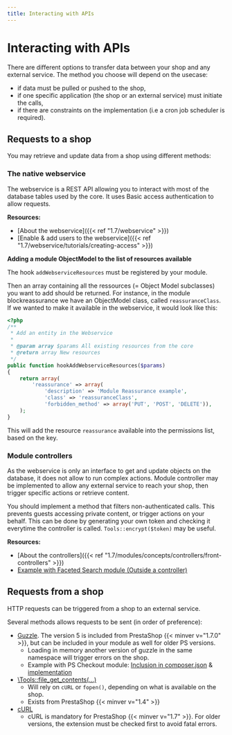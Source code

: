 ```yaml
---
title: Interacting with APIs
---
```


# Interacting with APIs

There are different options to transfer data between your shop and any external service.
The method you choose will depend on the usecase:

* if data must be pulled or pushed to the shop,
* if one specific application (the shop or an external service) must initiate the calls,
* if there are constraints on the implementation (i.e a cron job scheduler is required).

## Requests to a shop

You may retrieve and update data from a shop using different methods:

### The native webservice

The webservice is a REST API allowing you to interact with most of the database tables used by the core.
It uses Basic access authentication to allow requests.

**Resources:**

* [About the webservice]({{< ref "1.7/webservice" >}})
* [Enable & add users to the webservice]({{< ref "1.7/webservice/tutorials/creating-access" >}})

**Adding a module ObjectModel to the list of resources available**

The hook `addWebserviceResources` must be registered by your module.

Then an array containing all the ressources (= Object Model subclasses) you want to add should be returned.
For instance, in the module blockreassurance we have an ObjectModel class, called `reassuranceClass`. If we wanted to make it available in the webservice, it would look like this:

```php
<?php
/**
 * Add an entity in the Webservice
 *
 * @param array $params All existing resources from the core
 * @return array New resources
 */
public function hookAddWebserviceResources($params)
{
    return array(
        'reassurance' => array(
            'description' => 'Module Reassurance example',
            'class' => 'reassuranceClass',
            'forbidden_method' => array('PUT', 'POST', 'DELETE')),
    );
}
```

This will add the resource `reassurance` available into the permissions list, based on the key.

### Module controllers 

As the webservice is only an interface to get and update objects on the database, it does not allow to run complex actions.
Module controller may be implemented to allow any external service to reach your shop, then trigger specific actions or retrieve content.

You should implement a method that filters non-authenticated calls. This prevents guests accessing private content, or trigger actions on your behalf.
This can be done by generating your own token and checking it everytime the controller is called. `Tools::encrypt($token)` may be useful.

**Resources:**

* [About the controllers]({{< ref "1.7/modules/concepts/controllers/front-controllers" >}})
* [Example with Faceted Search module (Outside a controller)](https://github.com/PrestaShop/ps_facetedsearch/blob/6f7b97e77b0fca30c0acf74316996cfc82a263a9/ps_facetedsearch-clear-cache.php#L6-L8)


## Requests from a shop

HTTP requests can be triggered from a shop to an external service.

Several methods allows requests to be sent (in order of preference):

* [Guzzle](https://github.com/guzzle/guzzle). The version 5 is included from PrestaShop {{< minver v="1.7.0" >}}, but can be included in your module as well for older PS versions.
  * Loading in memory another version of guzzle in the same namespace will trigger errors on the shop.
  * Example with PS Checkout module: [Inclusion in composer.json](https://github.com/PrestaShopCorp/ps_checkout/blob/578135d8bef2d99b8056ebc0bd709e9a87d661e6/composer.json#L28) & [implementation](https://github.com/PrestaShopCorp/ps_checkout/blob/ef48da09735e6e64b42364a703b5a74d41cd24d9/classes/Api/Payment/Dispute.php)
* [\Tools::file_get_contents(...)](https://github.com/PrestaShop/PrestaShop/blob/a07a569b45ab6afc777f25aba505997004e5f70a/classes/Tools.php#L2212-L2223)
  * Will rely on `cURL` or `fopen()`, depending on what is available on the shop.
  * Exists from PrestaShop {{< minver v="1.4" >}}
* [cURL](https://www.php.net/manual/en/book.curl.php)
  * cURL is mandatory for PrestaShop {{< minver v="1.7" >}}. For older versions, the extension must be checked first to avoid fatal errors.
